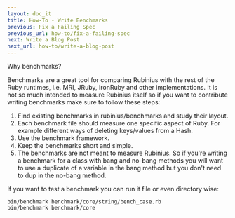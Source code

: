 ```yaml
---
layout: doc_it
title: How-To - Write Benchmarks
previous: Fix a Failing Spec
previous_url: how-to/fix-a-failing-spec
next: Write a Blog Post
next_url: how-to/write-a-blog-post
---
```


Why benchmarks?

Benchmarks are a great tool for comparing Rubinius with the rest of the Ruby
runtimes, i.e. MRI, JRuby, IronRuby and other implementations. It is not so
much intended to measure Rubinius itself so if you want to contribute writing
benchmarks make sure to follow these steps:

  1.  Find existing benchmarks in rubinius/benchmarks and study their layout.
  3.  Each benchmark file should measure one specific aspect of Ruby. For 
      example different ways of deleting keys/values from a Hash.
  4.  Use the benchmark framework.
  5.  Keep the benchmarks short and simple.
  6.  The benchmarks are not meant to measure Rubinius. So if you're writing a 
      benchmark for a class with bang and no-bang methods you will want to use
      a duplicate of a variable in the bang method but you don't need to dup
      in the no-bang method. 

If you want to test a benchmark you can run it file or even directory wise:

    bin/benchmark benchmark/core/string/bench_case.rb
    bin/benchmark benchmark/core
